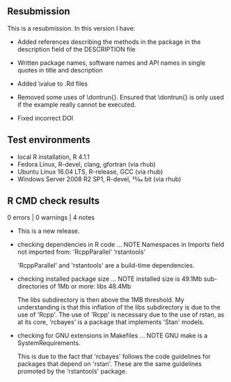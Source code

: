 ## Resubmission
This is a resubmission. In this version I have:

* Added references describing the methods in the package in the description field of the DESCRIPTION file

* Written package names, software names and API names in single quotes in title and description

* Added \value to .Rd files

* Removed some uses of \dontrun{}. Ensured that \dontrun{} is only used if the example really cannot be executed. 

* Fixed incorrect DOI

## Test environments
* local R installation, R 4.1.1
* Fedora Linux, R-devel, clang, gfortran (via rhub)
* Ubuntu Linux 16.04 LTS, R-release, GCC (via rhub)
* Windows Server 2008 R2 SP1, R-devel, 32⁄64 bit (via rhub)

## R CMD check results

0 errors | 0 warnings | 4 notes

* This is a new release.

* checking dependencies in R code ... NOTE
  Namespaces in Imports field not imported from:
  ‘RcppParallel’ ‘rstantools’
  
  'RcppParallel' and 'rstantools' are a build-time dependencies.
  
* checking installed package size ... NOTE
  installed size is 49.1Mb
  sub-directories of 1Mb or more:
    libs  48.4Mb
    
  The libs subdirectory is then above the 1MB threshold. My understanding is that this inflation of the libs subdirectory is due to the use of 'Rcpp'. The use of 'Rcpp' is necessary due to the use of rstan, as at its core, 'rcbayes' is a package that implements 'Stan' models.  
  
* checking for GNU extensions in Makefiles ... NOTE
  GNU make is a SystemRequirements.  
  
  This is due to the fact that 'rcbayes' follows the code guidelines for packages that depend on 'rstan'. These are the same guidelines promoted by the 'rstantools' package. 
  
  
